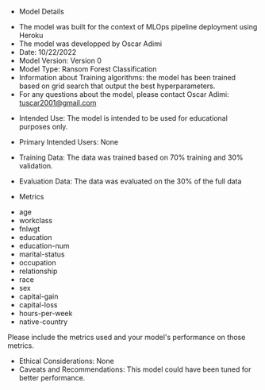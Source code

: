* Model Details
- The model was built for the context of MLOps pipeline deployment using Heroku
- The model was developped by Oscar Adimi
- Date: 10/22/2022
- Model Version: Version 0
- Model Type: Ransom Forest Classification
- Information about Training algorithms: the model has been trained based on grid search that output the best hyperparameters.
- For any questions about the model, please contact Oscar Adimi: tuscar2001@gmail.com 

* Intended Use: The model is intended to be used for educational purposes only.
- Primary Intended Users: None

* Training Data: The data was trained based on 70% training and 30% validation.

* Evaluation Data: The data was evaluated on the 30% of the full data
* Metrics
- age 
- workclass
- fnlwgt
- education
- education-num
- marital-status
- occupation
- relationship
- race
- sex
- capital-gain
- capital-loss
- hours-per-week
- native-country

Please include the metrics used and your model's performance on those metrics.

* Ethical Considerations: None
* Caveats and Recommendations: This model could have been tuned for better performance. 